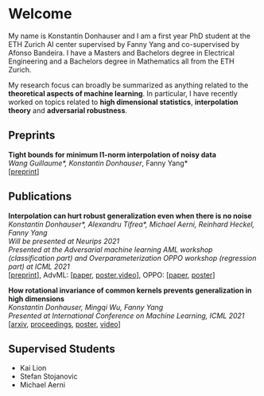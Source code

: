 # Welcome
My name is Konstantin Donhauser and I am a first year PhD student at the ETH Zurich AI center supervised by Fanny Yang and co-supervised by Afonso Bandeira. I have a Masters and Bachelors degree in Electrical Engineering and a Bachelors degree in Mathematics all from the ETH Zurich.

My research focus can broadly be summarized as anything related to the **theoretical aspects of machine learning**. In particular, I have recently worked on topics related to **high dimensional statistics**, **interpolation theory** and **adversarial robustness**.

## Preprints
**Tight bounds for minimum l1-norm interpolation of noisy data**\
*Wang Guillaume\*, Konstantin Donhauser*, Fanny Yang*\
[[preprint](https://arxiv.org/abs/2111.05987)]


## Publications

**Interpolation can hurt robust generalization even when there is no noise**\
*Konstantin Donhauser\*, Alexandru Tifrea\*, Michael Aerni, Reinhard Heckel, Fanny Yang*\
*Will be presented at Neurips 2021*\
*Presented at the Adversarial machine learning AML workshop (classification part) and
Overparameterization OPPO workshop (regression part) at ICML 2021*\
[[preprint](https://arxiv.org/abs/2108.02883)], AdvML: [[paper](https://openreview.net/forum?id=ujQKWaxFkrL), [poster](https://donhauserk.github.io/advmlposter.pdf),[video](https://recorder-v3.slideslive.com/#/share?share=43360&s=dc59dfab-981c-4be0-b3f5-44ae292bc698)], OPPO: [[paper](https://donhauserk.github.io/OPPO_camera_ready.pdf), [poster](https://donhauserk.github.io/Oppo_linreg_poster.pdf)]


**How rotational invariance of common kernels prevents generalization in high dimensions**\
*Konstantin Donhauser, Mingqi Wu, Fanny Yang*\
 *Presented at International Conference on Machine Learning, ICML 2021* \
 [[arxiv](https://arxiv.org/abs/2104.04244), [proceedings](http://proceedings.mlr.press/v139/donhauser21a.html), [poster](https://donhauserk.github.io/Kernel_paper_21_poster.pdf), [video](https://recorder-v3.slideslive.com/?share=38616&s=3ab79cd4-cabf-4e5d-846e-52a2a402061b)]


## Supervised Students
- Kai Lion
- Stefan Stojanovic
- Michael Aerni
